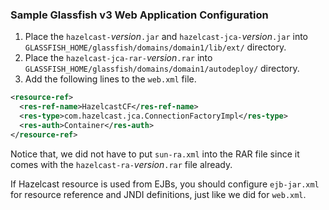 


### Sample Glassfish v3 Web Application Configuration

1. Place the `hazelcast-`*version*`.jar` and `hazelcast-jca-`*version*`.jar` into `GLASSFISH_HOME/glassfish/domains/domain1/lib/ext/` directory.
2. Place the `hazelcast-jca-rar-`*version*`.rar` into `GLASSFISH_HOME/glassfish/domains/domain1/autodeploy/` directory.
3. Add the following lines to the `web.xml` file.

```xml
<resource-ref>
  <res-ref-name>HazelcastCF</res-ref-name>
  <res-type>com.hazelcast.jca.ConnectionFactoryImpl</res-type>
  <res-auth>Container</res-auth>
</resource-ref>
```

Notice that, we did not have to put `sun-ra.xml` into the RAR file since it comes with the `hazelcast-ra-`*version*`.rar` file already.

If Hazelcast resource is used from EJBs, you should configure `ejb-jar.xml` for resource reference and JNDI definitions, just like we did for `web.xml`.

